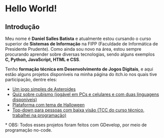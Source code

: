 # Hello World!

## Introdução
Meu nome é <b>Daniel Salles Batista</b> e atualmente estou cursando o curso superior de <b>Sistemas de Informação</b> na FIPP (Faculdade de Informática de Presidente Prudente). Como ainda sou novo na área, estou sempre procurando aprender sobre diversas tecnologias, sendo alguns exemplos <b>C, Python, JavaScript, HTML e CSS</b>.

Tenho <b>formação técnica em Desenvolvimento de Jogos Digitais</b>, e aqui estão alguns projetos disponíveis na minha página do itch.io nos quais tive participação, dentre eles:
- [Um jogo simples de Asteroides](https://daniel-salles-batista.itch.io/asteroid-test)
- [Quiz sobre cubismo (jogável em PCs e celulares e com duas linguagens disponíveis)](https://daniel-salles-batista.itch.io/cubismo)
- [Plataforma com tema de Halloween](https://daniel-salles-batista.itch.io/deathsatk)
- [Top-down para pessoas com baixa visão (TCC do curso técnico, trabalhei na programação)](https://daniel-salles-batista.itch.io/baixa-visao)

\* OBS: Todos esses projetos foram feitos com GDevelop, por meio de programação no-code.
